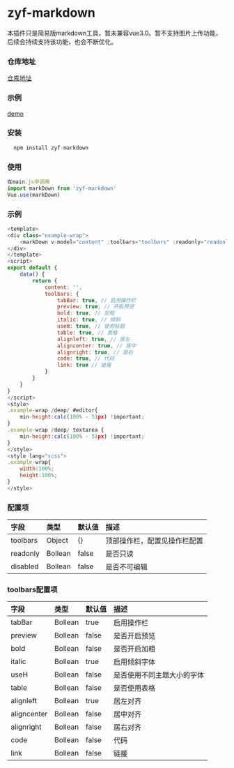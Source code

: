 # zyf-markdown
本插件只是简易版markdown工具，暂未兼容vue3.0。暂不支持图片上传功能，后续会持续支持该功能，也会不断优化。
### 仓库地址
[仓库地址](https://gitee.com/zhangyifen/zyf-mark-down.git)

### 示例
[demo](https://www.cwgj.xyz/m/markdown)

### 安装

```javascript
  npm install zyf-markdown
```

### 使用

```javascript
在main.js中调用
import markDown from 'zyf-markdown'
Vue.use(markDown)
```
### 示例

```javascript
<template>
<div class="example-wrap">
    <markDown v-model="content" :toolbars="toolbars" :readonly="readonly" :disabled="false" style="width:100%;height:100%;" />
</div>
</template>
<script>
export default {
    data() {
        return {
            content: '',
            toolbars: {
                tabBar: true, // 启用操作栏
                preview: true, // 开启预览
                bold: true, // 加粗
                italic: true, // 倾斜
                useH: true, // 使用标题
                table: true, // 表格
                alignleft: true, // 居左
                aligncenter: true, // 居中
                alignright: true, // 居右
                code: true, // 代码
                link: true // 链接
            }
        }
    }
}
</script>
<style>
.example-wrap /deep/ #editor{
    min-height:calc(100% - 51px) !important;
}
.example-wrap /deep/ textarea {
    min-height:calc(100% - 51px) !important;
}
</style>
<style lang="scss">
.example-wrap{
    width:100%;
    height:100%;
}
</style>
```

### 配置项
|字段|类型|默认值|描述|
|:-----|:-----|:-----|:-----|
|toolbars|Object|{}|顶部操作栏，配置见操作栏配置|
|readonly|Bollean|false|是否只读|
|disabled|Bollean|false|是否不可编辑|

### toolbars配置项

|字段|类型|默认值|描述|
|:-----|:-----|:-----|:-----|
|tabBar|Bollean|true|启用操作栏|
|preview|Bollean|false|是否开启预览|
|bold|Bollean|false|是否开启加粗|
|italic|Bollean|true|启用倾斜字体|
|useH|Bollean|false|是否使用不同主题大小的字体|
|table|Bollean|false|是否使用表格|
|alignleft|Bollean|true|居左对齐|
|aligncenter|Bollean|false|居中对齐|
|alignright|Bollean|false|居右对齐|
|code|Bollean|false|代码|
|link|Bollean|false|链接|